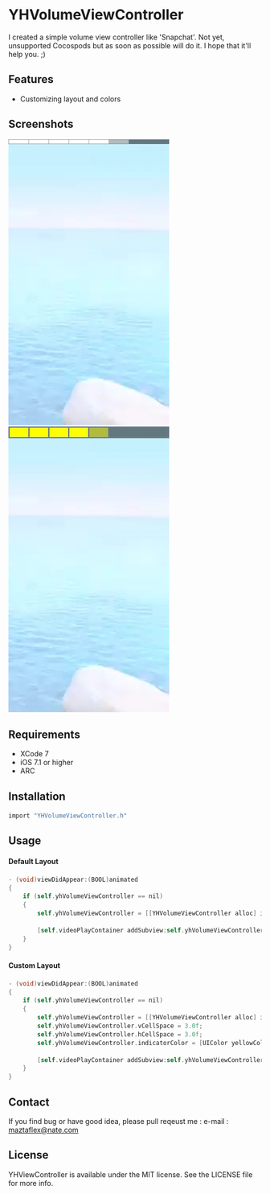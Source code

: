 YHVolumeViewController
=======================
I created a simple volume view controller like 'Snapchat'.
Not yet, unsupported Cocospods but as soon as possible will do it.
I hope that it'll help you. ;)

## Features
- Customizing layout and colors

## Screenshots
![screen shot1](https://github.com/maztaflex/YHVolumeViewController/blob/master/Assets/screenshot_00.jpg)
![screen shot2](https://github.com/maztaflex/YHVolumeViewController/blob/master/Assets/screenshot_01.jpg)

## Requirements
- XCode 7
- iOS 7.1 or higher
- ARC

## Installation
```Objective-C
import "YHVolumeViewController.h"
```

## Usage
#### Default Layout 
```Objective-C
- (void)viewDidAppear:(BOOL)animated
{
    if (self.yhVolumeViewController == nil)
    {
        self.yhVolumeViewController = [[YHVolumeViewController alloc] init];

        [self.videoPlayContainer addSubview:self.yhVolumeViewController.view];
    }
}
```

#### Custom Layout 
```Objective-C
- (void)viewDidAppear:(BOOL)animated
{
    if (self.yhVolumeViewController == nil)
    {
        self.yhVolumeViewController = [[YHVolumeViewController alloc] initWithFrame:CGRectMake(0.0f, 0.0f, 414, 30.0f)];
        self.yhVolumeViewController.vCellSpace = 3.0f;
        self.yhVolumeViewController.hCellSpace = 3.0f;
        self.yhVolumeViewController.indicatorColor = [UIColor yellowColor];
        
        [self.videoPlayContainer addSubview:self.yhVolumeViewController.view];
    }
}
```
## Contact
If you find bug or have good idea, please pull reqeust me :
e-mail : maztaflex@nate.com

## License
YHViewController is available under the MIT license. See the LICENSE file for more info.

